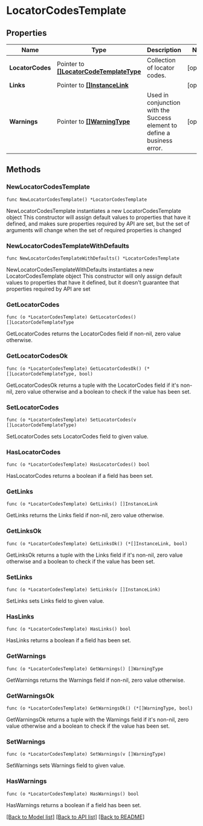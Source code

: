 # LocatorCodesTemplate

## Properties

Name | Type | Description | Notes
------------ | ------------- | ------------- | -------------
**LocatorCodes** | Pointer to [**[]LocatorCodeTemplateType**](LocatorCodeTemplateType.md) | Collection of locator codes. | [optional] 
**Links** | Pointer to [**[]InstanceLink**](InstanceLink.md) |  | [optional] 
**Warnings** | Pointer to [**[]WarningType**](WarningType.md) | Used in conjunction with the Success element to define a business error. | [optional] 

## Methods

### NewLocatorCodesTemplate

`func NewLocatorCodesTemplate() *LocatorCodesTemplate`

NewLocatorCodesTemplate instantiates a new LocatorCodesTemplate object
This constructor will assign default values to properties that have it defined,
and makes sure properties required by API are set, but the set of arguments
will change when the set of required properties is changed

### NewLocatorCodesTemplateWithDefaults

`func NewLocatorCodesTemplateWithDefaults() *LocatorCodesTemplate`

NewLocatorCodesTemplateWithDefaults instantiates a new LocatorCodesTemplate object
This constructor will only assign default values to properties that have it defined,
but it doesn't guarantee that properties required by API are set

### GetLocatorCodes

`func (o *LocatorCodesTemplate) GetLocatorCodes() []LocatorCodeTemplateType`

GetLocatorCodes returns the LocatorCodes field if non-nil, zero value otherwise.

### GetLocatorCodesOk

`func (o *LocatorCodesTemplate) GetLocatorCodesOk() (*[]LocatorCodeTemplateType, bool)`

GetLocatorCodesOk returns a tuple with the LocatorCodes field if it's non-nil, zero value otherwise
and a boolean to check if the value has been set.

### SetLocatorCodes

`func (o *LocatorCodesTemplate) SetLocatorCodes(v []LocatorCodeTemplateType)`

SetLocatorCodes sets LocatorCodes field to given value.

### HasLocatorCodes

`func (o *LocatorCodesTemplate) HasLocatorCodes() bool`

HasLocatorCodes returns a boolean if a field has been set.

### GetLinks

`func (o *LocatorCodesTemplate) GetLinks() []InstanceLink`

GetLinks returns the Links field if non-nil, zero value otherwise.

### GetLinksOk

`func (o *LocatorCodesTemplate) GetLinksOk() (*[]InstanceLink, bool)`

GetLinksOk returns a tuple with the Links field if it's non-nil, zero value otherwise
and a boolean to check if the value has been set.

### SetLinks

`func (o *LocatorCodesTemplate) SetLinks(v []InstanceLink)`

SetLinks sets Links field to given value.

### HasLinks

`func (o *LocatorCodesTemplate) HasLinks() bool`

HasLinks returns a boolean if a field has been set.

### GetWarnings

`func (o *LocatorCodesTemplate) GetWarnings() []WarningType`

GetWarnings returns the Warnings field if non-nil, zero value otherwise.

### GetWarningsOk

`func (o *LocatorCodesTemplate) GetWarningsOk() (*[]WarningType, bool)`

GetWarningsOk returns a tuple with the Warnings field if it's non-nil, zero value otherwise
and a boolean to check if the value has been set.

### SetWarnings

`func (o *LocatorCodesTemplate) SetWarnings(v []WarningType)`

SetWarnings sets Warnings field to given value.

### HasWarnings

`func (o *LocatorCodesTemplate) HasWarnings() bool`

HasWarnings returns a boolean if a field has been set.


[[Back to Model list]](../README.md#documentation-for-models) [[Back to API list]](../README.md#documentation-for-api-endpoints) [[Back to README]](../README.md)


